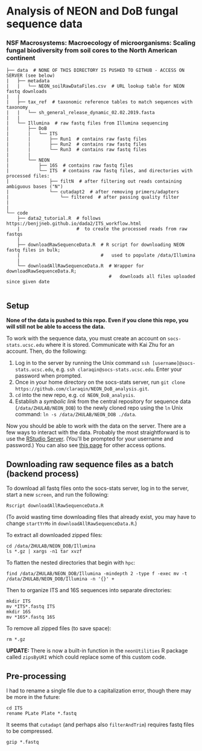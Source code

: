 # Analysis of NEON and DoB fungal sequence data
### NSF Macrosystems: Macroecology of microorganisms: Scaling fungal biodiversity from soil cores to the North American continent 

```
├── data  # NONE OF THIS DIRECTORY IS PUSHED TO GITHUB - ACCESS ON SERVER (see below)
|   ├── metadata
|   |   └── NEON_soilRawDataFiles.csv  # URL lookup table for NEON fastq downloads
|   |
|   ├── tax_ref  # taxonomic reference tables to match sequences with taxonomy
|   |   └── sh_general_release_dynamic_02.02.2019.fasta
|   |
|   └── Illumina  # raw fastq files from Illumina sequencing
|       ├── DoB
|       |   └── ITS
|       |       ├── Run1  # contains raw fastq files
|       |       ├── Run2  # contains raw fastq files
|       |       └── Run3  # contains raw fastq files
|       |   
|       └── NEON
|           ├── 16S  # contains raw fastq files
|           └── ITS  # contains raw fastq files, and directories with processed files:
|               ├── filtN  # after filtering out reads containing ambiguous bases ("N")
|               └── cutadapt2  # after removing primers/adapters
|                   └── filtered  # after passing quality filter
|                 
|
└── code
    ├── data2_tutorial.R  # follows https://benjjneb.github.io/dada2/ITS_workflow.html
    |                     #  to create the processed reads from raw fastqs    
    |
    ├── downloadRawSequenceData.R  # R script for downloading NEON fastq files in bulk;
    |                              #   used to populate /data/Illumina
    |
    └── downloadAllRawSequenceData.R  # Wrapper for downloadRawSequenceData.R;
                                      #   downloads all files uploaded since given date
    
```


## Setup

**None of the data is pushed to this repo. Even if you clone this repo, you will still not be able to access the data.**

To work with the sequence data, you must create an account on `socs-stats.ucsc.edu` where it is stored. Communicate with Kai Zhu for an account. Then, do the following:

1. Log in to the server by running the Unix command `ssh [username]@socs-stats.ucsc.edu`, e.g. `ssh claraqin@socs-stats.ucsc.edu`. Enter your password when prompted.
2. Once in your home directory on the socs-stats server, run `git clone https://github.com/claraqin/NEON_DoB_analysis.git`.
3. `cd` into the new repo, e.g. `cd NEON_DoB_analysis`.
3. Establish a *symbolic link* from the central repository for sequence data (`/data/ZHULAB/NEON_DOB`) to the newly cloned repo using the `ln` Unix command: `ln -s /data/ZHULAB/NEON_DOB ./data`.

Now you should be able to work with the data on the server. There are a few ways to interact with the data. Probably the most straightforward is to use the [RStudio Server](https://socs-stats.ucsc.edu:8787). (You'll be prompted for your username and password.) You can also see [this page](https://socs-stats.ucsc.edu/doku.php) for other access options.

## Downloading raw sequence files as a batch (backend process)

To download all fastq files onto the socs-stats server, log in to the server, start a new `screen`, and run the following:

```
Rscript downloadAllRawSequenceData.R
```

(To avoid wasting time downloading files that already exist, you may have to change `startYrMo` in `downloadAllRawSequenceData.R`.)

To extract all downloaded zipped files:

```
cd /data/ZHULAB/NEON_DOB/Illumina
ls *.gz | xargs -n1 tar xvzf
```

To flatten the nested directories that begin with `hpc`:

```
find /data/ZHULAB/NEON_DOB/Illumina -mindepth 2 -type f -exec mv -t /data/ZHULAB/NEON_DOB/Illumina -n '{}' +
```

Then to organize ITS and 16S sequences into separate directories:

```
mkdir ITS
mv *ITS*.fastq ITS
mkdir 16S
mv *16S*.fastq 16S
```

To remove all zipped files (to save space):

```
rm *.gz
```

**UPDATE:** There is now a built-in function in the `neonUtilities` R package called `zipsByURI` which could replace some of this custom code.

## Pre-processing

I had to rename a single file due to a capitalization error, though there may be more in the future:

```
cd ITS
rename PLate Plate *.fastq
```

It seems that `cutadapt` (and perhaps also `filterAndTrim`) requires fastq files to be compressed.

```
gzip *.fastq
```

